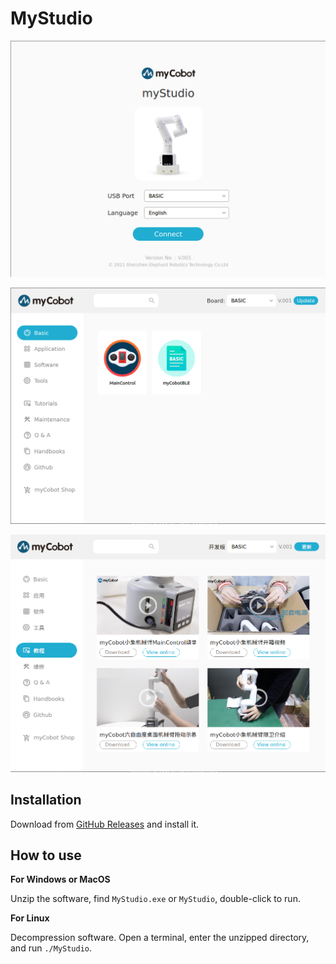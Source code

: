 # MyStudio

![demo 1](./res/Screenshot-1.png)

![demo 2](./res/Screenshot-2.png)

![demo 3](./res/Screenshot-3.png)

## Installation

Download from [GitHub Releases](https://github.com/elephantrobotics/MyStudio/releases) and install it.

## How to use

**For Windows or MacOS**

Unzip the software, find `MyStudio.exe` or `MyStudio`, double-click to run.

**For Linux**

Decompression software. Open a terminal, enter the unzipped directory, and run `./MyStudio`.
